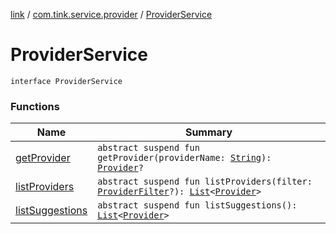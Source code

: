 [link](../../index.md) / [com.tink.service.provider](../index.md) / [ProviderService](./index.md)

# ProviderService

`interface ProviderService`

### Functions

| Name | Summary |
|---|---|
| [getProvider](get-provider.md) | `abstract suspend fun getProvider(providerName: `[`String`](https://kotlinlang.org/api/latest/jvm/stdlib/kotlin/-string/index.html)`): `[`Provider`](../../com.tink.model.provider/-provider/index.md)`?` |
| [listProviders](list-providers.md) | `abstract suspend fun listProviders(filter: `[`ProviderFilter`](../-provider-filter/index.md)`?): `[`List`](https://kotlinlang.org/api/latest/jvm/stdlib/kotlin.collections/-list/index.html)`<`[`Provider`](../../com.tink.model.provider/-provider/index.md)`>` |
| [listSuggestions](list-suggestions.md) | `abstract suspend fun listSuggestions(): `[`List`](https://kotlinlang.org/api/latest/jvm/stdlib/kotlin.collections/-list/index.html)`<`[`Provider`](../../com.tink.model.provider/-provider/index.md)`>` |
